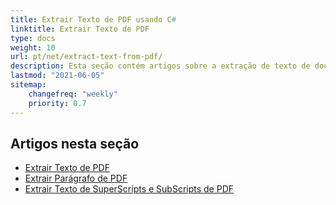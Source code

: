 ```yaml
---
title: Extrair Texto de PDF usando C#
linktitle: Extrair Texto de PDF
type: docs
weight: 10
url: pt/net/extract-text-from-pdf/
description: Esta seção contém artigos sobre a extração de texto de documentos PDF usando Aspose.PDF em C#.
lastmod: "2021-06-05"
sitemap:
    changefreq: "weekly"
    priority: 0.7
---
```


## Artigos nesta seção

- [Extrair Texto de PDF](/pdf/net/extract-text-from-all-pdf/)
- [Extrair Parágrafo de PDF](/pdf/net/extract-paragraph-from-pdf/)
- [Extrair Texto de SuperScripts e SubScripts de PDF](/pdf/net/extract-superscripts-subscripts-from-pdf/)
